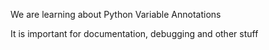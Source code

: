 We are learning about Python Variable Annotations

It is important for documentation, debugging and other stuff
